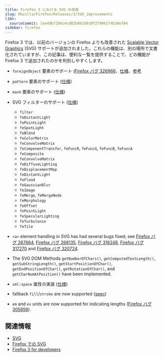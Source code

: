 ```yaml
---
title: Firefox 3 における SVG の改良
slug: Mozilla/Firefox/Releases/3/SVG_improvements
l10n:
  sourceCommit: 1ee49b729dc4cd02b862d910f279861f4b30e704
sidebar: firefox
---
```


Firefox 3 では、以前のバージョンの Firefox よりも改善された [Scalable Vector Graphics](/ja/docs/Web/SVG) (SVG) サポートが追加されました。これらの機能は、別の場所で文書化されていますが、この記事は、便利な一覧を提供することで、どの機能が Firefox 3 で追加されたのかを判別しやすくします。

- `foreignObject` 要素のサポート ([Firefox バグ 326966](https://bugzil.la/326966)、[仕様](https://www.w3.org/TR/SVG11/extend.html#ForeignObjectElement)、[参考](https://robert.ocallahan.org/2006/06/future-is-now_20.html)
- `pattern` 要素のサポート ([仕様](https://www.w3.org/TR/SVG11/pservers.html#PatternElement))
- `mask` 要素のサポート ([仕様](https://www.w3.org/TR/SVG11/masking.html#MaskElement))
- SVG フィルターのサポート ([仕様](https://www.w3.org/TR/SVG11/filters.html))
  - `filter`
  - `feDistantLight`
  - `fePointLight`
  - `feSpotLight`
  - `feBlend`
  - `feColorMatrix`
  - `feConvolveMatrix`
  - `feComponentTransfer`, `feFuncR`, `feFuncG`, `feFuncB`, `feFuncA`
  - `feComposite`
  - `feConvolveMatrix`
  - `feDiffuseLighting`
  - `feDisplacementMap`
  - `feDistantLight`
  - `feFlood`
  - `feGaussianBlur`
  - `feImage`
  - `feMerge`, `feMergeNode`
  - `feMorphology`
  - `feOffset`
  - `fePointLight`
  - `feSpecularLighting`
  - `feTurbulence`
  - `feTile`

- `<a>` element handling in SVG has had several bugs fixed; see [Firefox バグ 267664](https://bugzil.la/267664), [Firefox バグ 268135](https://bugzil.la/268135), [Firefox バグ 316248](https://bugzil.la/316248), [Firefox バグ 317270](https://bugzil.la/317270) and [Firefox バグ 320724](https://bugzil.la/320724).
- The SVG DOM Methods `getNumberOfChars()`, `getComputedTextLength()`, `getSubStringLength()`, `getStartPositionOfChar()`, `getEndPositionOfChar()`, `getRotationOfChar()`, and `getCharNumAtPosition()` have been implemented.
- `xml:space` 属性の実装 ([仕様](https://www.w3.org/TR/SVG/text.html#WhiteSpace))
- fallback `fill`/`stroke` are now supported ([spec](https://www.w3.org/TR/SVG/painting.html#SpecifyingPaint))
- `em` and `ex` units are now supported for indicating lengths ([Firefox バグ 305859](https://bugzil.la/305859)).

## 関連情報

- [SVG](/ja/docs/Web/SVG)
- [Firefox での SVG](/ja/docs/Web/SVG/SVG_1.1_Support_in_Firefox)
- [Firefox 3 for developers](/ja/docs/Mozilla/Firefox/Releases/3)
